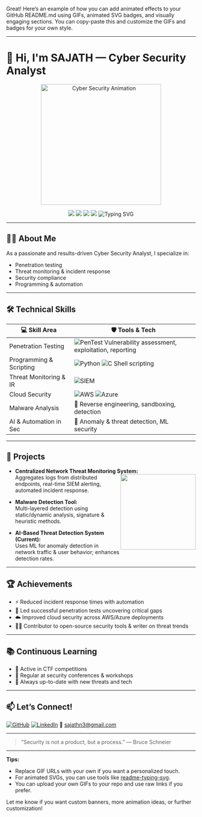 Great! Here’s an example of how you can add animated effects to your GitHub README.md using GIFs, animated SVG badges, and visually engaging sections. You can copy-paste this and customize the GIFs and badges for your own style.

---

# 👋 Hi, I'm SAJATH — Cyber Security Analyst

<p align="center">
  <img src="https://media.giphy.com/media/H7wajFPnZGdRnbLu4v/giphy.gif" width="320" alt="Cyber Security Animation"/>
</p>

<p align="center">
  <img src="https://img.shields.io/badge/LinkedIn-blue?logo=linkedin&style=flat-square" />
  <img src="https://img.shields.io/badge/GitHub-24292F?logo=github&style=flat-square" />
  <img src="https://img.shields.io/badge/Email-sajathn3@gmail.com-red?logo=gmail&style=flat-square" />
  <img src="https://komarev.com/ghpvc/?username=sajuzz&style=flat-square&color=blueviolet" />
  <img src="https://readme-typing-svg.demolab.com?font=Fira+Code&duration=3000&pause=200&color=36BCF7&width=435&lines=Cyber+Security+Analyst;Penetration+Tester;Python+Automation+Expert;Cloud+Security+Specialist" alt="Typing SVG" />
</p>

---

## 👨‍💻 About Me

As a passionate and results-driven Cyber Security Analyst, I specialize in:
- Penetration testing
- Threat monitoring & incident response
- Security compliance
- Programming & automation

---

## 🛠️ Technical Skills

| 💻 Skill Area              | 🛡️ Tools & Tech                                  |
|---------------------------|--------------------------------------------------|
| Penetration Testing       | ![PenTest](https://img.shields.io/badge/PenTest-Expert-green?style=flat-square&logo=hackthebox) Vulnerability assessment, exploitation, reporting |
| Programming & Scripting   | ![Python](https://img.shields.io/badge/-Python-3776AB?logo=python&logoColor=white&style=flat-square) ![C](https://img.shields.io/badge/-C-00599C?logo=c&logoColor=white&style=flat-square) Shell scripting |
| Threat Monitoring & IR    | ![SIEM](https://img.shields.io/badge/SIEM-Splunk%20%7C%20Sumo%20Logic%20%7C%20Burp%20Suite-orange?style=flat-square) |
| Cloud Security            | ![AWS](https://img.shields.io/badge/AWS-232F3E?logo=amazon-aws&logoColor=white&style=flat-square) ![Azure](https://img.shields.io/badge/Azure-0078D4?logo=microsoft-azure&logoColor=white&style=flat-square) |
| Malware Analysis          | 🧬 Reverse engineering, sandboxing, detection     |
| AI & Automation in Sec    | 🤖 Anomaly & threat detection, ML security         |

---

## 🚀 Projects

- **Centralized Network Threat Monitoring System:**  
  <img src="https://media.giphy.com/media/26tPplGWjN0xLybiU/giphy.gif" width="200" align="right">
  Aggregates logs from distributed endpoints, real-time SIEM alerting, automated incident response.

- **Malware Detection Tool:**  
  Multi-layered detection using static/dynamic analysis, signature & heuristic methods.

- **AI-Based Threat Detection System (Current):**  
  Uses ML for anomaly detection in network traffic & user behavior; enhances detection rates.

---

## 🏆 Achievements

- ⚡ Reduced incident response times with automation
- 🏅 Led successful penetration tests uncovering critical gaps
- ☁️ Improved cloud security across AWS/Azure deployments
- 👨‍💻 Contributor to open-source security tools & writer on threat trends

---

## 📚 Continuous Learning

- 🏁 Active in CTF competitions
- 🎤 Regular at security conferences & workshops
- 📰 Always up-to-date with new threats and tech

---

## 📫 Let’s Connect!

[![GitHub](https://img.shields.io/badge/GitHub-24292F?logo=github&style=flat-square)](https://github.com/sajuzz)
[![LinkedIn](https://img.shields.io/badge/LinkedIn-blue?logo=linkedin&style=flat-square)](https://www.linkedin.com/in/sajath-n-242651204)
📧 sajathn3@gmail.com

---

> “Security is not a product, but a process.” — Bruce Schneier

---

**Tips:**
- Replace GIF URLs with your own if you want a personalized touch.
- For animated SVGs, you can use tools like [readme-typing-svg](https://github.com/DenverCoder1/readme-typing-svg).
- You can upload your own GIFs to your repo and use raw links if you prefer.

Let me know if you want custom banners, more animation ideas, or further customization!
